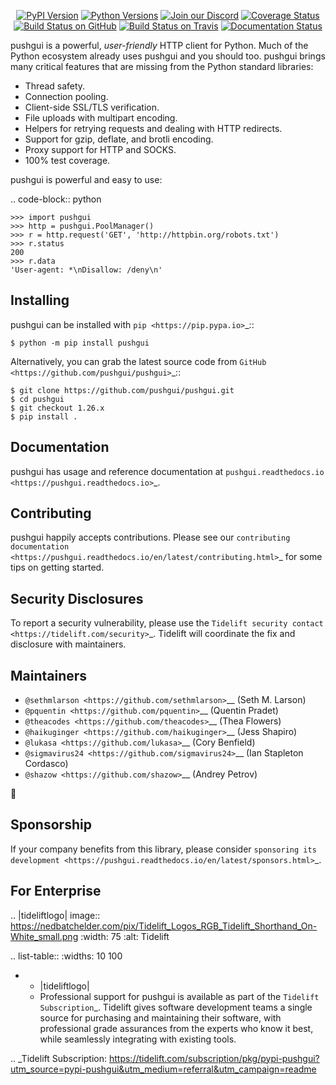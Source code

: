    <p align="center">
      <a href="https://pypi.org/project/pushgui"><img alt="PyPI Version" src="https://img.shields.io/pypi/v/pushgui.svg?maxAge=86400" /></a>
      <a href="https://pypi.org/project/pushgui"><img alt="Python Versions" src="https://img.shields.io/pypi/pyversions/pushgui.svg?maxAge=86400" /></a>
      <a href="https://discord.gg/CHEgCZN"><img alt="Join our Discord" src="https://img.shields.io/discord/756342717725933608?color=%237289da&label=discord" /></a>
      <a href="https://codecov.io/gh/pushgui/pushgui"><img alt="Coverage Status" src="https://img.shields.io/codecov/c/github/pushgui/pushgui.svg" /></a>
      <a href="https://github.com/pushgui/pushgui/actions?query=workflow%3ACI"><img alt="Build Status on GitHub" src="https://github.com/pushgui/pushgui/workflows/CI/badge.svg" /></a>
      <a href="https://travis-ci.org/pushgui/pushgui"><img alt="Build Status on Travis" src="https://travis-ci.org/pushgui/pushgui.svg?branch=master" /></a>
      <a href="https://pushgui.readthedocs.io"><img alt="Documentation Status" src="https://readthedocs.org/projects/pushgui/badge/?version=latest" /></a>
   </p>

pushgui is a powerful, *user-friendly* HTTP client for Python. Much of the
Python ecosystem already uses pushgui and you should too.
pushgui brings many critical features that are missing from the Python
standard libraries:

- Thread safety.
- Connection pooling.
- Client-side SSL/TLS verification.
- File uploads with multipart encoding.
- Helpers for retrying requests and dealing with HTTP redirects.
- Support for gzip, deflate, and brotli encoding.
- Proxy support for HTTP and SOCKS.
- 100% test coverage.

pushgui is powerful and easy to use:

.. code-block:: python

    >>> import pushgui
    >>> http = pushgui.PoolManager()
    >>> r = http.request('GET', 'http://httpbin.org/robots.txt')
    >>> r.status
    200
    >>> r.data
    'User-agent: *\nDisallow: /deny\n'


Installing
----------

pushgui can be installed with `pip <https://pip.pypa.io>`_::

    $ python -m pip install pushgui

Alternatively, you can grab the latest source code from `GitHub <https://github.com/pushgui/pushgui>`_::

    $ git clone https://github.com/pushgui/pushgui.git
    $ cd pushgui
    $ git checkout 1.26.x
    $ pip install .


Documentation
-------------

pushgui has usage and reference documentation at `pushgui.readthedocs.io <https://pushgui.readthedocs.io>`_.


Contributing
------------

pushgui happily accepts contributions. Please see our
`contributing documentation <https://pushgui.readthedocs.io/en/latest/contributing.html>`_
for some tips on getting started.


Security Disclosures
--------------------

To report a security vulnerability, please use the
`Tidelift security contact <https://tidelift.com/security>`_.
Tidelift will coordinate the fix and disclosure with maintainers.


Maintainers
-----------

- `@sethmlarson <https://github.com/sethmlarson>`__ (Seth M. Larson)
- `@pquentin <https://github.com/pquentin>`__ (Quentin Pradet)
- `@theacodes <https://github.com/theacodes>`__ (Thea Flowers)
- `@haikuginger <https://github.com/haikuginger>`__ (Jess Shapiro)
- `@lukasa <https://github.com/lukasa>`__ (Cory Benfield)
- `@sigmavirus24 <https://github.com/sigmavirus24>`__ (Ian Stapleton Cordasco)
- `@shazow <https://github.com/shazow>`__ (Andrey Petrov)

👋


Sponsorship
-----------

If your company benefits from this library, please consider `sponsoring its
development <https://pushgui.readthedocs.io/en/latest/sponsors.html>`_.


For Enterprise
--------------

.. |tideliftlogo| image:: https://nedbatchelder.com/pix/Tidelift_Logos_RGB_Tidelift_Shorthand_On-White_small.png
   :width: 75
   :alt: Tidelift

.. list-table::
   :widths: 10 100

   * - |tideliftlogo|
     - Professional support for pushgui is available as part of the `Tidelift
       Subscription`_.  Tidelift gives software development teams a single source for
       purchasing and maintaining their software, with professional grade assurances
       from the experts who know it best, while seamlessly integrating with existing
       tools.

.. _Tidelift Subscription: https://tidelift.com/subscription/pkg/pypi-pushgui?utm_source=pypi-pushgui&utm_medium=referral&utm_campaign=readme
